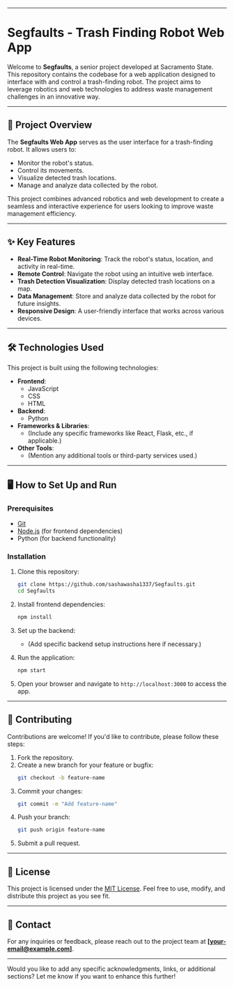 

---

# Segfaults - Trash Finding Robot Web App

Welcome to **Segfaults**, a senior project developed at Sacramento State. This repository contains the codebase for a web application designed to interface with and control a trash-finding robot. The project aims to leverage robotics and web technologies to address waste management challenges in an innovative way.

---

## 🚀 Project Overview

The **Segfaults Web App** serves as the user interface for a trash-finding robot. It allows users to:

- Monitor the robot's status.
- Control its movements.
- Visualize detected trash locations.
- Manage and analyze data collected by the robot.

This project combines advanced robotics and web development to create a seamless and interactive experience for users looking to improve waste management efficiency.

---

## ✨ Key Features

- **Real-Time Robot Monitoring**: Track the robot's status, location, and activity in real-time.
- **Remote Control**: Navigate the robot using an intuitive web interface.
- **Trash Detection Visualization**: Display detected trash locations on a map.
- **Data Management**: Store and analyze data collected by the robot for future insights.
- **Responsive Design**: A user-friendly interface that works across various devices.

---

## 🛠️ Technologies Used

This project is built using the following technologies:

- **Frontend**:
  - JavaScript
  - CSS
  - HTML
- **Backend**:
  - Python
- **Frameworks & Libraries**:
  - (Include any specific frameworks like React, Flask, etc., if applicable.)
- **Other Tools**:
  - (Mention any additional tools or third-party services used.)

---

## 🖥️ How to Set Up and Run

### Prerequisites

- [Git](https://git-scm.com)
- [Node.js](https://nodejs.org/) (for frontend dependencies)
- Python (for backend functionality)

### Installation

1. Clone this repository:
   ```bash
   git clone https://github.com/sashawasha1337/Segfaults.git
   cd Segfaults
   ```

2. Install frontend dependencies:
   ```bash
   npm install
   ```

3. Set up the backend:
   - (Add specific backend setup instructions here if necessary.)

4. Run the application:
   ```bash
   npm start
   ```

5. Open your browser and navigate to `http://localhost:3000` to access the app.

---

## 🤝 Contributing

Contributions are welcome! If you'd like to contribute, please follow these steps:

1. Fork the repository.
2. Create a new branch for your feature or bugfix:
   ```bash
   git checkout -b feature-name
   ```
3. Commit your changes:
   ```bash
   git commit -m "Add feature-name"
   ```
4. Push your branch:
   ```bash
   git push origin feature-name
   ```
5. Submit a pull request.

---

## 📜 License

This project is licensed under the [MIT License](LICENSE). Feel free to use, modify, and distribute this project as you see fit.

---

## 📧 Contact

For any inquiries or feedback, please reach out to the project team at **[your-email@example.com]**.

---

Would you like to add any specific acknowledgments, links, or additional sections? Let me know if you want to enhance this further!
